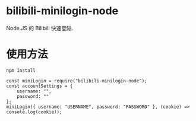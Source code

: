 # bilibili-minilogin-node
Node.JS 的 Bilibili 快速登陆.

# 使用方法
```
npm install
```
```
const miniLogin = require("bilibili-minilogin-node");
const accountSettings = {
    username: "",
    password: ""
};
miniLogin({ username: "USERNAME", password: "PASSWORD" }, (cookie) => console.log(cookie));
```
